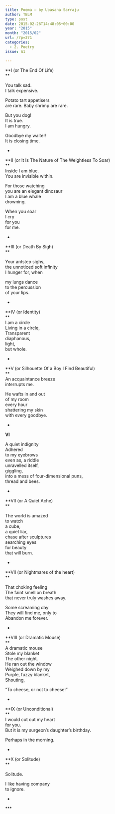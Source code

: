 ```yaml
---
title: Poema – by Upasana Sarraju
author: TBLM
type: post
date: 2015-02-26T14:48:05+00:00
year: "2015"
month: "2015/02"
url: /?p=271
categories:
  - 2. Poetry
issue: A1

---
```

**I (or The End Of Life)  
** 

You talk sad.  
I talk expensive.

Potato tart appetisers  
are rare. Baby shrimp are rare.

But you dog!  
It is true.  
I am hungry.

Goodbye my waiter!  
It is closing time.

*

**II (or It Is The Nature of The Weightless To Soar)  
**  
Inside I am blue.  
You are invisible within.

For those watching  
you are an elegant dinosaur  
I am a blue whale  
drowning.

When you soar  
I cry  
for you  
for me.

*

**III (or Death By Sigh)  
** 

Your antstep sighs,  
the unnoticed soft infinity  
I hunger for, when

my lungs dance  
to the percussion  
of your lips.

*

**IV (or Identity)  
**  
I am a circle  
Living in a circle,  
Transparent  
diaphanous,  
light,  
but whole.

*

**V (or Silhouette Of a Boy I Find Beautiful)  
**  
An acquaintance breeze  
interrupts me.

He wafts in and out  
of my room  
every hour  
shattering my skin  
with every goodbye.

*

**VI**

A quiet indignity  
Adhered  
to my eyebrows  
even as, a riddle  
unravelled itself,  
giggling,  
into a mess of four-dimensional puns,  
thread and bees.

*

**VII (or A Quiet Ache)  
** 

The world is amazed  
to watch  
a cube,  
a quiet liar,  
chase after sculptures  
searching eyes  
for beauty  
that will burn.

*

**VII (or Nightmares of the heart)  
** 

That choking feeling  
The faint smell on breath  
that never truly washes away.

Some screaming day  
They will find me, only to  
Abandon me forever. 

*

**VIII (or Dramatic Mouse)  
**  
A dramatic mouse  
Stole my blanket  
The other night.  
He ran out the window  
Weighed down by my  
Purple, fuzzy blanket,  
Shouting,

“To cheese, or not to cheese!”

*

**IX (or Unconditional)  
**  
I would cut out my heart  
for you.  
But it is my surgeon’s daughter’s birthday.

Perhaps in the morning.

*

**X (or Solitude)  
** 

Solitude.

I like having company  
to ignore.

*

\***
